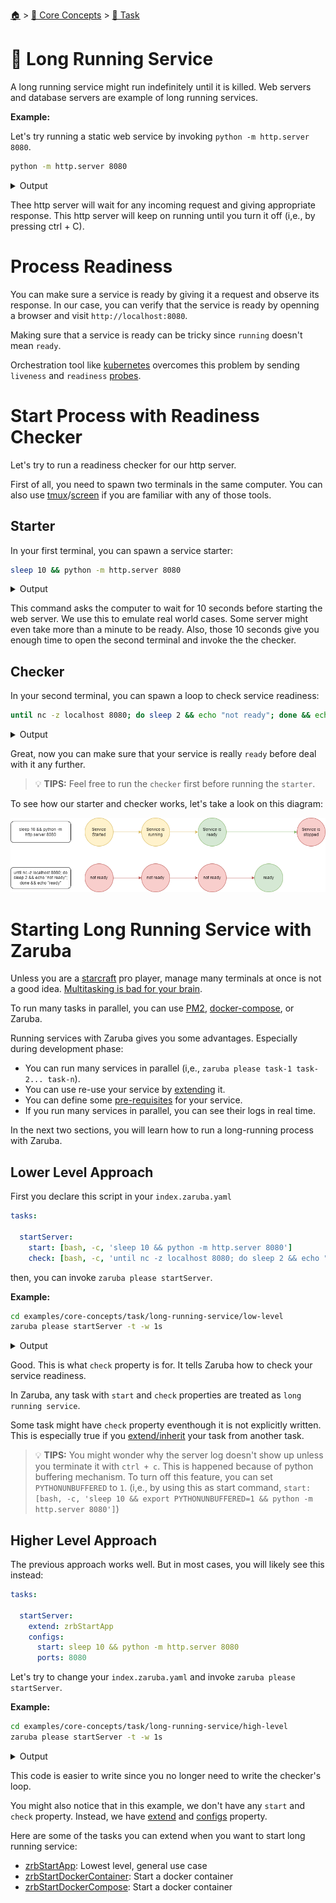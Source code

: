 <!--startTocHeader-->
[🏠](../../README.md) > [🧠 Core Concepts](../README.md) > [🔨 Task](README.md)
# 🍹 Long Running Service
<!--endTocHeader-->

A long running service might run indefinitely until it is killed. Web servers and database servers are example of long running services.

__Example:__

Let's try running a static web service by invoking `python -m http.server 8080`.

```bash
python -m http.server 8080
```

<details>
<summary>Output</summary>

```````
Serving HTTP on 0.0.0.0 port 8080 (http://0.0.0.0:8080/) ...
```````
</details>

Thee http server will wait for any incoming request and giving appropriate response. This http server will keep on running until you turn it off (i,e., by pressing ctrl + C).


# Process Readiness

You can make sure a service is ready by giving it a request and observe its response. In our case, you can verify that the service is ready by openning a browser and visit `http://localhost:8080`.

Making sure that a service is ready can be tricky since `running` doesn't mean `ready`.

Orchestration tool like [kubernetes](https://kubernetes.io/) overcomes this problem by sending `liveness` and `readiness` [probes](https://kubernetes.io/docs/tasks/configure-pod-container/configure-liveness-readiness-startup-probes/).


# Start Process with Readiness Checker

Let's try to run a readiness checker for our http server.

First of all, you need to spawn two terminals in the same computer. You can also use [tmux](https://github.com/tmux/tmux)/[screen](https://linuxhint.com/screen-linux/) if you are familiar with any of those tools.

## Starter

In your first terminal, you can spawn a service starter:

```bash
sleep 10 && python -m http.server 8080
```
<details>
<summary>Output</summary>

````
Serving HTTP on 0.0.0.0 port 8080 (http://0.0.0.0:8080/) ...
````
</details>

This command asks the computer to wait for 10 seconds before starting the web server. We use this to emulate real world cases. Some server might even take more than a minute to be ready. Also, those 10 seconds give you enough time to open the second terminal and invoke the the checker.

## Checker

In your second terminal, you can spawn a loop to check service readiness:

```bash
until nc -z localhost 8080; do sleep 2 && echo "not ready"; done && echo "ready"
```
<details>
<summary>Output</summary>

````
not ready
not ready
not ready
not ready
ready
````
</details>

Great, now you can make sure that your service is really `ready` before deal with it any further.

> 💡 __TIPS:__  Feel free to run the `checker` first before running the `starter`. 

To see how our starter and checker works, let's take a look on this diagram:

![](images/starter-and-checker.png)


# Starting Long Running Service with Zaruba

Unless you are a [starcraft](https://starcraft2.com/en-us/) pro player, manage many terminals at once is not a good idea. [Multitasking is bad for your brain](https://fee.org/articles/multitasking-is-bad-for-your-brain/).

To run many tasks in parallel, you can use [PM2](https://pm2.keymetrics.io/), [docker-compose](https://docs.docker.com/compose/), or Zaruba.

Running services with Zaruba gives you some advantages. Especially during development phase:

* You can run many services in parallel (i,e., `zaruba please task-1 task-2... task-n`).
* You can use re-use your service by [extending](./extend-task.md) it.
* You can define some [pre-requisites](./define-task-dependencies.md) for your service.
* If you run many services in parallel, you can see their logs in real time.

In the next two sections, you will learn how to run a long-running process with Zaruba.

## Lower Level Approach

First you declare this script in your `index.zaruba.yaml`

```yaml
tasks:

  startServer:
    start: [bash, -c, 'sleep 10 && python -m http.server 8080']
    check: [bash, -c, 'until nc -z localhost 8080; do sleep 2 && echo "not ready"; done && echo "ready"']
```

then, you can invoke `zaruba please startServer`.


__Example:__

<!--startCode-->
```bash
cd examples/core-concepts/task/long-running-service/low-level
zaruba please startServer -t -w 1s
```
 
<details>
<summary>Output</summary>
 
```````
🤖 🔎 Job Starting...
         Elapsed Time: 1.252µs
         Current Time: 09:10:39
🤖 🏁 Running 🍏 startServer starter (Attempt 1 of 3) on /home/gofrendi/zaruba/docs/examples/core-concepts/task/long-running-service/low-level
🤖 🏁 Running 🍏 startServer readiness checker (Attempt 1 of infinite) on /home/gofrendi/zaruba/docs/examples/core-concepts/task/long-running-service/low-level
🤖 🔥 Exit 🍏 startServer readiness checker (Attempt 1 of infinite):
        * bash
        * -c
        * nc -z localhost 8080
exit status 1
🤖 🏁 Running 🍏 startServer readiness checker (Attempt 2 of infinite) on /home/gofrendi/zaruba/docs/examples/core-concepts/task/long-running-service/low-level
🤖 🔥 Exit 🍏 startServer readiness checker (Attempt 2 of infinite):
        * bash
        * -c
        * nc -z localhost 8080
exit status 1
🤖 🏁 Running 🍏 startServer readiness checker (Attempt 3 of infinite) on /home/gofrendi/zaruba/docs/examples/core-concepts/task/long-running-service/low-level
🤖 🔥 Exit 🍏 startServer readiness checker (Attempt 3 of infinite):
        * bash
        * -c
        * nc -z localhost 8080
exit status 1
🤖    🚀 🍏 startServer          Serving HTTP on 0.0.0.0 port 8080 (http://0.0.0.0:8080/) ...
🤖 🏁 Running 🍏 startServer readiness checker (Attempt 4 of infinite) on /home/gofrendi/zaruba/docs/examples/core-concepts/task/long-running-service/low-level
🤖 🎉 Successfully running 🍏 startServer readiness checker (Attempt 4 of infinite)
🤖 🔎 Job Running...
         Elapsed Time: 6.011185667s
         Current Time: 09:10:45
         Active Process:
           * (PID=8715) 🍏 startServer starter (Attempt 1 of 3)
🤖 🎉 🎉🎉🎉🎉🎉🎉🎉🎉🎉🎉🎉
🤖 🎉 Job Complete!!! 🎉🎉🎉
🤖 🔥 Terminating
🤖 🔪 Kill 🍏 startServer starter (PID=8715)
🤖    🚀 🍏 startServer          
🤖    🚀 🍏 startServer          Keyboard interrupt received, exiting.
🤖 🎉 Successfully running 🍏 startServer starter (Attempt 1 of 3)
🤖 🔎 Job Ended...
         Elapsed Time: 8.215723871s
         Current Time: 09:10:48
🤖 🔥 🍏 startServer starter exited without any error message
zaruba please startServer   -t -w 1s
```````
</details>
<!--endCode-->


Good. This is what `check` property is for. It tells Zaruba how to check your service readiness. 

In Zaruba, any task with `start` and `check` properties are treated as `long running service`.

Some task might have `check` property eventhough it is not explicitly written. This is especially true if you [extend/inherit](extend-task.md) your task from another task.
    
> 💡 __TIPS:__  You might wonder why the server log doesn't show up unless you terminate it with `ctrl + c`. This is happened because of python buffering mechanism. To turn off this feature, you can set `PYTHONUNBUFFERED` to `1`. (i,e., by using this as start command, `start: [bash, -c, 'sleep 10 && export PYTHONUNBUFFERED=1 && python -m http.server 8080']`)


## Higher Level Approach

The previous approach works well. But in most cases, you will likely see this instead:

```yaml
tasks:

  startServer:
    extend: zrbStartApp
    configs:
      start: sleep 10 && python -m http.server 8080
      ports: 8080
```

Let's try to change your `index.zaruba.yaml` and invoke `zaruba please startServer`.

__Example:__

<!--startCode-->
```bash
cd examples/core-concepts/task/long-running-service/high-level
zaruba please startServer -t -w 1s
```
 
<details>
<summary>Output</summary>
 
```````
🤖 🔎 Job Starting...
         Elapsed Time: 1.143µs
         Current Time: 09:10:48
🤖 🏁 Running 🔗 updateProjectLinks runner (Attempt 1 of 3) on /home/gofrendi/zaruba/docs/examples/core-concepts/task/long-running-service/high-level
🤖    🚀 🔗 updateProjectLinks   🎉🎉🎉
🤖    🚀 🔗 updateProjectLinks   Links updated
🤖 🎉 Successfully running 🔗 updateProjectLinks runner (Attempt 1 of 3)
🤖 🏁 Running 🍏 startServer starter (Attempt 1 of 3) on /home/gofrendi/zaruba/docs/examples/core-concepts/task/long-running-service/high-level
🤖 🏁 Running 🍏 startServer readiness checker (Attempt 1 of infinite) on /home/gofrendi/zaruba/docs/examples/core-concepts/task/long-running-service/high-level
🤖    🔎 🍏 startServer          🔎 Waiting for port '8080'
🤖    🚀 🍏 startServer          Serving HTTP on 0.0.0.0 port 8080 (http://0.0.0.0:8080/) ...
🤖    🔎 🍏 startServer          🔎 Port '8080' is ready
🤖    🔎 🍏 startServer          🎉🎉🎉
🤖 🎉 Successfully running 🍏 startServer readiness checker (Attempt 1 of infinite)
🤖    🔎 🍏 startServer          📜 Task 'startServer' is ready
🤖 🔎 Job Running...
         Elapsed Time: 11.046714444s
         Current Time: 09:10:59
         Active Process:
           * (PID=8738) 🍏 startServer starter (Attempt 1 of 3)
🤖 🎉 🎉🎉🎉🎉🎉🎉🎉🎉🎉🎉🎉
🤖 🎉 Job Complete!!! 🎉🎉🎉
🤖 🔥 Terminating
🤖 🔪 Kill 🍏 startServer starter (PID=8738)
🤖    🚀 🍏 startServer          
🤖    🚀 🍏 startServer          Keyboard interrupt received, exiting.
🤖    🚀 🍏 startServer          🎉🎉🎉
🤖    🚀 🍏 startServer          📜 Task 'startServer' is started
🤖 🎉 Successfully running 🍏 startServer starter (Attempt 1 of 3)
🤖 🔎 Job Ended...
         Elapsed Time: 13.250058093s
         Current Time: 09:11:01
🤖 🔥 🍏 startServer starter exited without any error message
zaruba please startServer   -t -w 1s
```````
</details>
<!--endCode-->


This code is easier to write since you no longer need to write the checker's loop.

You might also notice that in this example, we don't have any `start` and `check` property. Instead, we have [extend](./extend-task.md) and [configs](./task-configs/README.md) property.

Here are some of the tasks you can extend when you want to start long running service:

* [zrbStartApp](../../core-tasks/zrb-start-app.md): Lowest level, general use case
* [zrbStartDockerContainer](../../core-tasks/zrb-start-docker-container.md): Start a docker container
* [zrbStartDockerCompose](../../core-tasks/zrb-start-docker-compose.md): Start a docker container

<!--startTocSubTopic-->
<!--endTocSubTopic-->
